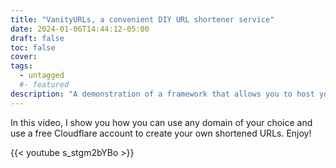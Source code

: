 ```yaml
---
title: "VanityURLs, a convenient DIY URL shortener service"
date: 2024-01-06T14:44:12-05:00
draft: false
toc: false
cover:
tags:
  - untagged
  #- featured
description: "A demonstration of a framework that allows you to host your own URL shortener service"
---
```


In this video, I show you how you can use any domain of your choice and
use a free Cloudflare account to create your own shortened URLs. Enjoy!

{{< youtube s_stgm2bYBo >}}
